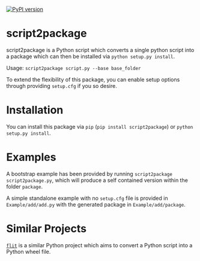 [![PyPI version](https://badge.fury.io/py/script2package.svg)](https://badge.fury.io/py/script2package)

script2package
==============

script2package is a Python script which converts a single python script into a package which can then be installed via `python setup.py install`.

Usage: `script2package script.py --base base_folder`

To extend the flexibility of this package, you can enable setup options through
providing `setup.cfg` if you so desire.

Installation
============

You can install this package via `pip` (`pip install script2package`) or `python setup.py install`.

Examples
========

A bootstrap example has been provided by running `script2package script2package.py`, which will produce a self contained version within the folder `package`.

A simple standalone example with no `setup.cfg` file is provided in `Example/add/add.py` with the generated package in `Example/add/package`.

Similar Projects
================

[`flit`](https://github.com/takluyver/flit) is a similar Python project which aims to convert a Python script into a Python wheel file.
